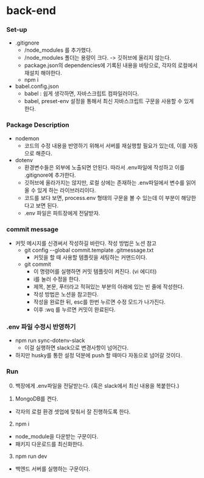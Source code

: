 # back-end

### Set-up

- .gitignore
  - /node_modules 를 추가했다.
  - /node_modules 폴더는 용량이 크다. -> 깃허브에 올리지 않는다.
  - package.json의 dependencies에 기록된 내용을 바탕으로, 각자의 로컬에서 재설치 해야한다.
  - npm i
- babel.config.json
  - babel : 쉽게 생각하면, 자바스크립트 컴파일러이다.
  - babel, preset-env 설정을 통해서 최신 자바스크립트 구문을 사용할 수 있게 한다.

### Package Description

- nodemon
  - 코드의 수정 내용을 반영하기 위해서 서버를 재실행할 필요가 있는데, 이를 자동으로 해준다.
- dotenv
  - 환경변수들은 외부에 노출되면 안된다. 따라서 .env파일에 작성하고 이를 .gitignore에 추가한다.
  - 깃허브에 올라가지는 않지만, 로컬 상에는 존재하는 .env파일에서 변수를 읽어올 수 있게 하는 라이브러리이다.
  - 코드를 보다 보면, process.env 형태의 구문을 볼 수 있는데 이 부분이 해당한다고 보면 된다.
  - .env 파일은 파트장에게 전달받자.

### commit message

- 커밋 메시지를 신경써서 작성하길 바란다. 작성 방법은 노션 참고
  - git config --global commit.template .gitmessage.txt
    - 커밋을 할 때 사용할 템플릿을 세팅하는 커맨드이다.
  - git commit
    - 이 명령어를 실행하면 커밋 템플릿이 켜진다. (vi 에디터)
    - i를 눌러 수정을 한다.
    - 제목, 본문, 푸터라고 적혀있는 부분의 아래에 있는 빈 줄에 작성한다.
    - 작성 방법은 노션을 참고한다.
    - 작성을 완료한 뒤, esc를 한번 누르면 수정 모드가 나가진다.
    - 이후 :wq 를 누르면 커밋이 완료된다.

### .env 파일 수정시 반영하기

- npm run sync-dotenv-slack
  - 이걸 실행하면 slack으로 변경사항이 넘어간다.
- 하지만 husky를 통한 설정 덕분에 push 할 때마다 자동으로 넘어갈 것이다.

### Run

0. 백장에게 .env파일을 전달받는다. (혹은 slack에서 최신 내용을 복붙한다.)

1. MongoDB를 켠다.

- 각자의 로컬 환경 셋업에 맞춰서 잘 진행하도록 한다.

2. npm i

- node_module을 다운받는 구문이다.
- 패키지 다운로드를 최신화한다.

3. npm run dev

- 백엔드 서버를 실행하는 구문이다.
